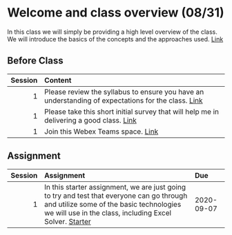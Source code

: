 Welcome and class overview  (08/31)
============================

In this class we will simply be providing a high level overview of the class.  We will introduce the basics of the concepts and the approaches used.  [Link](../../sessions/session1)

## Before Class

|   Session | Content                                                                                                                                                                                           |
|----------:|:--------------------------------------------------------------------------------------------------------------------------------------------------------------------------------------------------|
|         1 | Please review the syllabus to ensure you have an understanding of expectations for the class.  [Link](https://github.com/rpi-techfundamentals/ms-website-fall-2020/raw/master/files/syllabus.pdf) |
|         1 | Please take this short initial survey that will help me in delivering a good  class.  [Link](https://forms.gle/6T7UdT7dZWboufeS7)                                                                 |
|         1 | Join this Webex Teams space.  [Link](https://eurl.io/#KijTiY1Sa)                                                                                                                                  |


## Assignment

|   Session | Assignment                                                                                                                                                                                                                                                                                                  | Due        |
|----------:|:------------------------------------------------------------------------------------------------------------------------------------------------------------------------------------------------------------------------------------------------------------------------------------------------------------|:-----------|
|         1 | In this starter assignment, we are just going to try and test that everyone can go through and utilize some of the basic technologies we will use in the class, including Excel Solver. [Starter](https://github.com/rpi-techfundamentals/ms-website-fall-2020/raw/master/files/assignments/01starter.xlsx) | 2020-09-07 |

